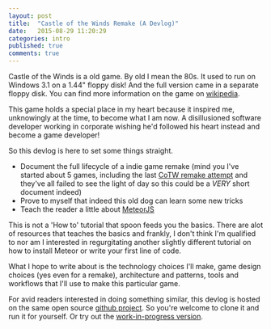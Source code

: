 ```yaml
---
layout: post
title:  "Castle of the Winds Remake (A Devlog)"
date:   2015-08-29 11:20:29
categories: intro
published: true
comments: true
---
```


Castle of the Winds is a old game. By old I mean the 80s. It used to run on Windows 3.1 on a 1.44&quot; floppy disk! And the full version came in a separate floppy disk.
You can find more information on the game on [wikipedia][wiki-cotw].

This game holds a special place in my heart because it inspired me, unknowingly at the time, to become what I am now. A disillusioned software developer working in corporate wishing he'd followed his heart instead and become a game developer!

So this devlog is here to set some things straight.

- Document the full lifecycle of a indie game remake (mind you I've started about 5 games, including the last [CoTW remake attempt][old-remake] and they've all failed to see the light of day so this could be a *VERY* short document indeed)
- Prove to myself that indeed this old dog can learn some new tricks
- Teach the reader a little about [MeteorJS][meteorjs]

This is not a 'How to' tutorial that spoon feeds you the basics. There are alot of resources that teaches the basics and frankly, I don't think I'm qualified to nor am I interested in regurgitating another slightly different tutorial on how to install Meteor or write your first line of code.

What I hope to write about is the technology choices I'll make, game design choices (yes even for a remake), architecture and patterns, tools and workflows that I'll use to make this particular game.

For avid readers interested in doing something similar, this devlog is hosted on the same open source [github project][cotwmtor]. So you're welcome to clone it and run it for yourself. Or try out the [work-in-progress version][cotwgame]. 

[wiki-cotw]: https://en.wikipedia.org/wiki/Castle_of_the_Winds
[meteorjs]: https://meteor.com/
[old-remake]: https://github.com/mordra/CoTWjs
[cotwmtor]: https://github.com/mordra/cotwmtor
[cotwgame]: https://cotwmtor.meteor.com/